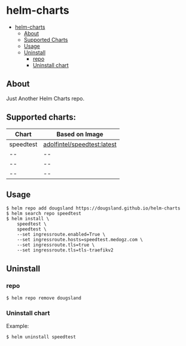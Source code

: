 # helm-charts
- [helm-charts](#helm-charts)
  * [About](#About)
  * [Supported Charts](#supported-charts)
  * [Usage](#usage)
  * [Uninstall](#uninstall)
    + [repo](#repo)
    + [Uninstall chart](#uninstall-chart)

## About
Just Another Helm Charts repo.

## Supported charts:

| Chart     | Based on Image              |
|-----------|-----------------------------|
| speedtest | [adolfintel/speedtest:latest](https://hub.docker.com/r/adolfintel/speedtest) |
| --        | --                          |
| --        | --                          |
| --        | --                          |

## Usage
```
$ helm repo add dougsland https://dougsland.github.io/helm-charts  
$ helm search repo speedtest  
$ helm install \
    speedtest \
    speedtest \
    --set ingressroute.enabled=True \
    --set ingressroute.hosts=speedtest.medogz.com \
    --set ingressroute.tls=true \
    --set ingressroute.tls=tls-traefikv2
```
## Uninstall
### repo
```
$ helm repo remove dougsland
```
### Uninstall chart
Example:
```
$ helm uninstall speedtest
```
